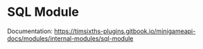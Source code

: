 # SQL Module

Documentation: https://timsixths-plugins.gitbook.io/minigameapi-docs/modules/internal-modules/sql-module
